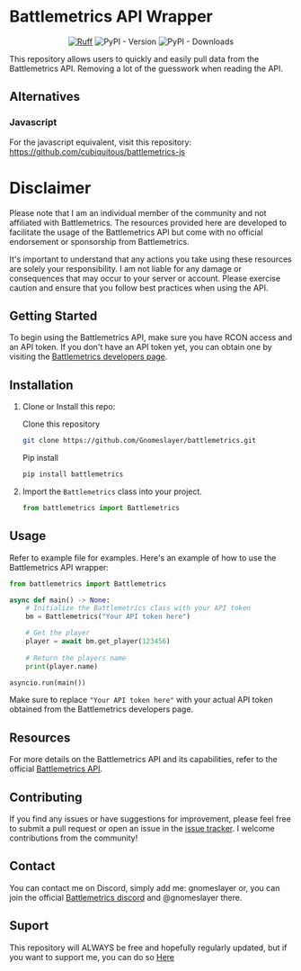 # Battlemetrics API Wrapper
<center>

[![Ruff](https://img.shields.io/endpoint?url=https://raw.githubusercontent.com/astral-sh/ruff/main/assets/badge/v2.json)](https://github.com/astral-sh/ruff)
![PyPI - Version](https://img.shields.io/pypi/v/battlemetrics)
![PyPI - Downloads](https://img.shields.io/pypi/dm/battlemetrics)

</center>

This repository allows users to quickly and easily pull data from the Battlemetrics API. Removing a lot of the guesswork when reading the API.

## Alternatives

### Javascript
For the javascript equivalent, visit this repository: https://github.com/cubiquitous/battlemetrics-js

# Disclaimer
Please note that I am an individual member of the community and not affiliated with Battlemetrics. The resources provided here are developed to facilitate the usage of the Battlemetrics API but come with no official endorsement or sponsorship from Battlemetrics.

It's important to understand that any actions you take using these resources are solely your responsibility. I am not liable for any damage or consequences that may occur to your server or account. Please exercise caution and ensure that you follow best practices when using the API.

## Getting Started

To begin using the Battlemetrics API, make sure you have RCON access and an API token. If you don't have an API token yet, you can obtain one by visiting the [Battlemetrics developers page](https://www.battlemetrics.com/developers).

## Installation

1. Clone or Install this repo:

   Clone this repository
   ```bash
   git clone https://github.com/Gnomeslayer/battlemetrics.git
   ```
   Pip install
   ```bash
   pip install battlemetrics
   ```

2. Import the `Battlemetrics` class into your project.
   ```python
   from battlemetrics import Battlemetrics
   ```

## Usage
Refer to example file for examples.
Here's an example of how to use the Battlemetrics API wrapper:
```python
from battlemetrics import Battlemetrics

async def main() -> None:
    # Initialize the Battlemetrics class with your API token
    bm = Battlemetrics("Your API token here")

    # Get the player
    player = await bm.get_player(123456)
    
    # Return the players name
    print(player.name)

asyncio.run(main())
```
Make sure to replace `"Your API token here"` with your actual API token obtained from the Battlemetrics developers page.


## Resources
For more details on the Battlemetrics API and its capabilities, refer to the official [Battlemetrics API](https://www.battlemetrics.com/developers/documentation).

## Contributing
If you find any issues or have suggestions for improvement, please feel free to submit a pull request or open an issue in the [issue tracker](https://github.com/Gnomeslayer/battlemetrics/issues). I welcome contributions from the community!

## Contact
You can contact me on Discord, simply add me: gnomeslayer
or, you can join the official [Battlemetrics discord](https://discord.gg/xWa3UNG4yh) and @gnomeslayer there.


## Suport
This repository will ALWAYS be free and hopefully regularly updated, but if you want to support me, you can do so [Here](https://ko-fi.com/gnomeslayer)
